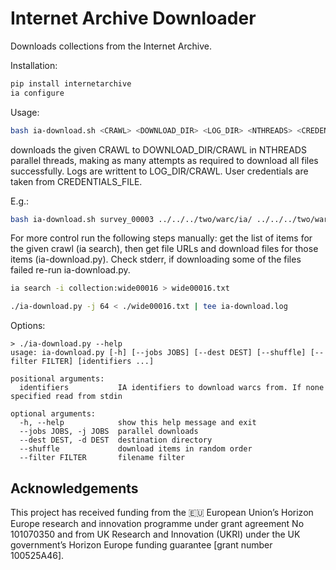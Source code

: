 # Internet Archive Downloader
Downloads collections from the Internet Archive.

Installation:

```bash
pip install internetarchive
ia configure
```

Usage:
```bash
bash ia-download.sh <CRAWL> <DOWNLOAD_DIR> <LOG_DIR> <NTHREADS> <CREDENTIALS_FILE>
```
downloads the given CRAWL to DOWNLOAD_DIR/CRAWL in NTHREADS parallel threads, making as many attempts as required to download all files successfully. Logs are writtent to LOG_DIR/CRAWL. User credentials are taken from CREDENTIALS_FILE.

E.g.:

```bash
bash ia-download.sh survey_00003 ../../../two/warc/ia/ ../../../two/warc/log/ia/ 1000 ./ia-env/ia-oe\@ifi.uio.no.ini
```



For more control run the following steps manually: get the list of items for the given crawl (ia search), then get file URLs and download files for those items (ia-download.py). Check stderr, if downloading some of the files failed re-run ia-download.py.

```bash
ia search -i collection:wide00016 > wide00016.txt

./ia-download.py -j 64 < ./wide00016.txt | tee ia-download.log
```

Options:

```
> ./ia-download.py --help
usage: ia-download.py [-h] [--jobs JOBS] [--dest DEST] [--shuffle] [--filter FILTER] [identifiers ...]

positional arguments:
  identifiers           IA identifiers to download warcs from. If none specified read from stdin

optional arguments:
  -h, --help            show this help message and exit
  --jobs JOBS, -j JOBS  parallel downloads
  --dest DEST, -d DEST  destination directory
  --shuffle             download items in random order
  --filter FILTER       filename filter
```



## Acknowledgements

This project has received funding from the 🇪🇺 European Union’s Horizon Europe research and innovation programme under grant agreement No 101070350 and from UK Research and Innovation (UKRI) under the UK government’s Horizon Europe funding guarantee [grant number 100525A46].
